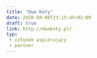 ```yaml
---
title: "Dwa Koty"
date: 2020-08-08T23:15:45+02:00
draft: true
link: http://dwakoty.pl/
typ:
 - członek wspierający
 - partner
---
```

